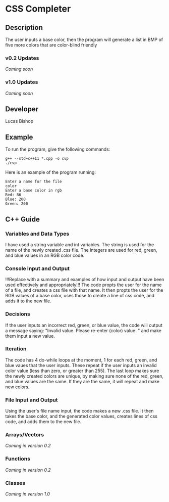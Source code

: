 # CSS Completer

## Description

The user inputs a base color, then the program will generate a list in BMP of five more colors that are color-blind friendly

### v0.2 Updates

*Coming soon*

### v1.0 Updates

*Coming soon*


## Developer

Lucas Bishop

## Example

To run the program, give the following commands:

```
g++ --std=c++11 *.cpp -o cvp
./cvp
```

Here is an example of the program running:

```
Enter a name for the file
color
Enter a base color in rgb
Red: 86
Blue: 200
Green: 200
```

## C++ Guide

### Variables and Data Types

I have used a string variable and int variables. The string is used for the name of the newly created .css file. The integers are used for red, green, and blue values in an RGB color code.

### Console Input and Output

!!!Replace with a summary and examples of how input and output have been used effectively and appropriately!!!
The code propts the user for the name of a file, and creates a css file with that name. It then propts the user for the RGB values of a base color, uses those to create a line of css code, and adds it to the new file.

### Decisions

If the user inputs an incorrect red, green, or blue value, the code will output a message saying: "Invalid value. Please re-enter (color) value: " and make them input a new value.

### Iteration

The code has 4 do-while loops at the moment, 1 for each red, green, and blue vaues that the user inputs. These repeat if the user inputs an invalid color value (less than zero, or greater than 255). The last loop makes sure the newly created colors are unique, by making sure none of the red, green, and blue values are the same. If they are the same, it will repeat and make new colors.

### File Input and Output

Using the user's file name input, the code makes a new .css file. It then takes the base color, and the generated color values, creates lines of css code, and adds them to the new file.

### Arrays/Vectors

*Coming in version 0.2*

### Functions

*Coming in version 0.2*

### Classes

*Coming in version 1.0*

